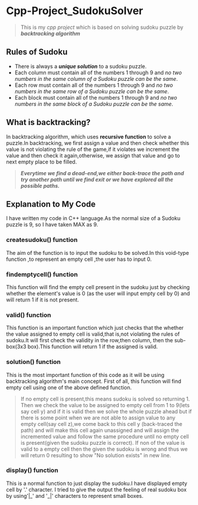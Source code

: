 # Cpp-Project_SudokuSolver
>This is my *cpp project* which is based on solving sudoku puzzle by **_backtracking algorithm_**
## Rules of Sudoku
* There is always a ***unique solution*** to a sudoku puzzle.
* Each column must contain all of the numbers 1 through 9 and *no two numbers in the same column of a Sudoku puzzle can be the same*.
* Each row must contain all of the numbers 1 through 9 and *no two numbers in the same row of a Sudoku puzzle can be the same*.
* Each block must contain all of the numbers 1 through 9 and *no two numbers in the same block of a Sudoku puzzle can be the same*.

## What is backtracking?
In backtracking algorithm, which uses **recursive function** to solve a puzzle.In backtracking, we first assign a value and then check whether this value is not violating the rule of the game,if it violates we increment the value and then check it again,otherwise, we assign that value and go to next empty place to be filled.
>***Everytime we find a dead-end,we either back-trace the path and try another path until we find exit or we have explored all the possible paths.***

## Explanation to My Code
I have written my code in C++ language.As the normal size of a Sudoku puzzle is 9, so I have taken MAX as 9.
### createsudoku() function 
The aim of the function is to input the sudoku to be solved.In this void-type function ,to represent an empty cell ,the user has to input 0.
### findemptycell() function
This function will find the empty cell present in the sudoku just by checking whether the element's value is 0 (as the user will input empty cell by 0) and will return 1 if it is not present.
### valid() function
This function is an important function which just checks that the whether the value assigned to empty cell is valid,that is,not violating the rules of sudoku.It will first check the validity in the row,then column, then the sub-box(3x3 box).This function will return 1 if the assigned is valid.
### solution() function
This is the most important function of this code as it will be using backtracking algorithm's main concept.
First of all, this function will find empty cell using one of the above defined function.
> If no empty cell is present,this means sudoku is solved so returning 1.
Then we check the value to be assigned to empty cell from 1 to 9(lets say cell y) and if it is valid then we solve the whole puzzle ahead but if there is some point when we are not able to assign value to any empty cell(say cell z),we come back to this cell y (back-traced the path) and will make this cell again unassigned and will assign the incremented value and follow the same procedure until no empty cell is present(given the sudoku puzzle is correct).
> If non of the value is valid to a empty cell then the given the sudoku is wrong and thus we will return 0 resulting to show "No solution exists" in new line.
### display() function
This is a normal function to just display the sudoku.I have displayed empty cell by '.' character. I tried to give the output the feeling of real sudoku box by using'|\_' and '\_|' characters to represent  small boxes.
